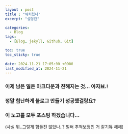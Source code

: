 ```yaml
---
layout : post
title : "해치웠나"
excerpt: "설명란"

categories:
  - Blog
tags:
  - [Blog, jekyll, Github, Git]

toc: true
toc_sticky: true
 
date: 2024-11-21 17:05:00 +0900
last_modified_at: 2024-11-21
---
```


### 이제 남은 일은 마크다운과 친해지는 것... 아자뵤.! 
### 정말 험난하게 블로그 만들기 성공했걸랑요?
### 이 노고를 모두 포스팅 하겠습니다... 
(사실 뭐..그렇게 힘들진 않았나..? 벌써 추억보정인 거 같기듀 헤헤)